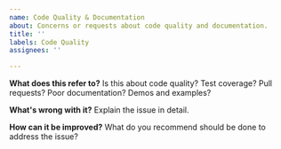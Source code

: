 ```yaml
---
name: Code Quality & Documentation
about: Concerns or requests about code quality and documentation.
title: ''
labels: Code Quality
assignees: ''

---
```


**What does this refer to?**
Is this about code quality? Test coverage? Pull requests? Poor documentation? Demos and examples?

**What's wrong with it?**
Explain the issue in detail.

**How can it be improved?**
What do you recommend should be done to address the issue?
